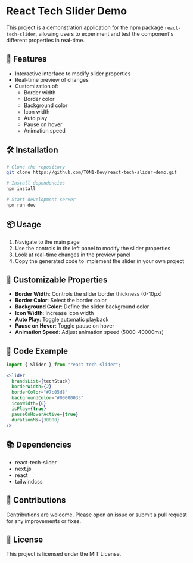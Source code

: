  # React Tech Slider Demo

This project is a demonstration application for the npm package `react-tech-slider`, allowing users to experiment and test the component's different properties in real-time.

## 🚀 Features

- Interactive interface to modify slider properties
- Real-time preview of changes
- Customization of:
  - Border width
  - Border color
  - Background color
  - Icon width
  - Auto play
  - Pause on hover
  - Animation speed

## 🛠️ Installation

```bash
# Clone the repository
git clone https://github.com/T0N1-Dev/react-tech-slider-demo.git

# Install dependencies
npm install

# Start development server
npm run dev
```

## 📦 Usage

1. Navigate to the main page
2. Use the controls in the left panel to modify the slider properties
3. Look at real-time changes in the preview panel
4. Copy the generated code to implement the slider in your own project

## 🔧 Customizable Properties

- **Border Width**: Controls the slider border thickness (0-10px)
- **Border Color**: Select the border color
- **Background Color**: Define the slider background color
- **Icon Width**: Increase icon width
- **Auto Play**: Toggle automatic playback
- **Pause on Hover**: Toggle pause on hover
- **Animation Speed**: Adjust animation speed (5000-40000ms)

## 📝 Code Example

```jsx
import { Slider } from "react-tech-slider";

<Slider
  brandsList={techStack}
  borderWidth={2}
  borderColor="#7c05d8"
  backgroundColor="#00000033"
  iconWidth={6}
  isPlay={true}
  pauseOnHoverActive={true}
  durationMs={30000}
/>
```

## 📚 Dependencies

- react-tech-slider
- next.js
- react
- tailwindcss

## 🤝 Contributions

Contributions are welcome. Please open an issue or submit a pull request for any improvements or fixes.

## 📄 License

This project is licensed under the MIT License.